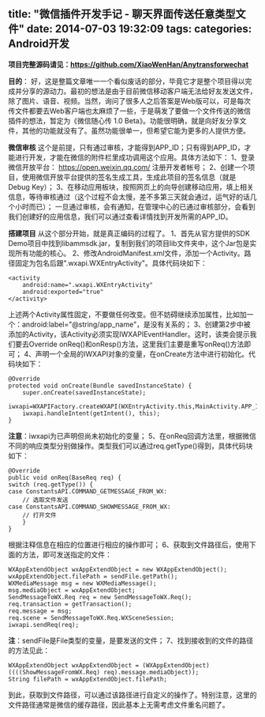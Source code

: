 title: "微信插件开发手记 - 聊天界面传送任意类型文件"
date: 2014-07-03 19:32:09
tags:
categories: Android开发
---

**项目完整源码请见：https://github.com/XiaoWenHan/Anytransforwechat**

**目的**：
好，这是整篇文章唯一一个看似废话的部分，毕竟它才是整个项目得以完成并分享的源动力。最初的想法是由于目前微信移动客户端无法给好友发送文件，除了图片、语音、视频。当然，询问了很多人之后答案是Web版可以，可是每次传文件都要去Web客户端也太麻烦了一些，于是萌发了要做一个文件传送的微信插件的想法，暂定为《微信随心传 1.0 Beta》。功能很明确，就是向好友分享文件，其他的功能就没有了。虽然功能很单一，但希望它能为更多的人提供方便。

**微信审核**
这个是前提，只有通过审核，才能得到APP_ID；只有得到APP_ID，才能进行开发，才能在微信的附件栏里成功调用这个应用。具体方法如下：
1、登录微信开放平台：
https://open.weixin.qq.com/
注册开发者帐号；
2、创建一个项目，使用微信开放平台提供的签名生成工具，生成此项目的签名信息（就是Debug Key）；
3、在移动应用板块，按照网页上的向导创建移动应用，填上相关信息，等待审核通过（这个过程不会太慢，差不多第三天就会通过，运气好的话几个小时而已）；
一旦通过审核，会有通知，在管理中心的已通过审核部分，会看到我们创建好的应用信息，我们可以通过查看详情找到开发所需的APP_ID。

**搭建项目**
从这个部分开始，就是真正编码的过程了。
1、首先从官方提供的SDK Demo项目中找到libammsdk.jar，复制到我们的项目lib文件夹中，这个Jar包是实现所有功能的核心。
2、修改AndroidManifest.xml文件，添加一个Activity。路径固定为包名后跟".wxapi.WXEntryActivity"。具体代码块如下：

    <activity  
		android:name=".wxapi.WXEntryActivity"  
		android:exported="true"  
	</activity>  
上述两个Activity属性固定，不要做任何改变。但不妨碍继续添加属性，比如加一个：android:label="@string/app_name"，是没有关系的；
3、创建第2步中被添加的Activity，该Activity必须实现IWXAPIEventHandler。这时，该类会提示我们要去Override onReq()和onResp()方法，这里我们主要是重写onReq()方法即可；
4、声明一个全局的IWXAPI对象的变量，在onCreate方法中进行初始化。代码块如下：

    @Override  
    protected void onCreate(Bundle savedInstanceState) {  
		super.onCreate(savedInstanceState);  
		iwxapi=WXAPIFactory.createWXAPI(WXEntryActivity.this,MainActivity.APP_ID); 
		iwxapi.handleIntent(getIntent(), this);  
	}  

**注意**：iwxapi为已声明但尚未初始化的变量；
5、在onReq回调方法里，根据微信不同的响应类型分别做操作。类型我们可以通过req.getType()得到，具体代码块如下：

    @Override  
    public void onReq(BaseReq req) {  
    switch (req.getType()) {  
    case ConstantsAPI.COMMAND_GETMESSAGE_FROM_WX:  
        // 选取文件发送  
    case ConstantsAPI.COMMAND_SHOWMESSAGE_FROM_WX:  
        // 打开文件  
        }  
    }  

根据注释信息在相应的位置进行相应的操作即可；
6、获取到文件路径后，使用下面的方法，即可发送指定的文件：

    WXAppExtendObject wxAppExtendObject = new WXAppExtendObject();  
    wxAppExtendObject.filePath = sendFile.getPath();  
    WXMediaMessage msg = new WXMediaMessage();  
    msg.mediaObject = wxAppExtendObject;  
    SendMessageToWX.Req req = new SendMessageToWX.Req();  
    req.transaction = getTransaction();  
    req.message = msg;  
    req.scene = SendMessageToWX.Req.WXSceneSession;  
    iwxapi.sendReq(req);  

**注**：sendFile是File类型的变量，是要发送的文件；
7、找到接收到的文件的路径的方法见此：

    WXAppExtendObject wxAppExtendObject = (WXAppExtendObject) ((((ShowMessageFromWX.Req) req).message.mediaObject));  
    String filePath = wxAppExtendObject.filePath;  

到此，获取到文件路径，可以通过该路径进行自定义的操作了。特别注意，这里的文件路径通常是微信的缓存路径，因此基本上无需考虑文件重名问题了。